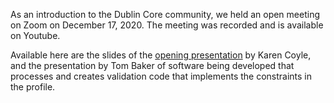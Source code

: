 As an introduction to the Dublin Core community, we held an open meeting on Zoom on December 17, 2020. The meeting was recorded and is available on Youtube.

Available here are the slides of the [opening presentation](dctapDecember2020.pdf) by Karen Coyle, and the presentation by Tom Baker of software being developed that processes and creates validation code that implements the constraints in the profile.
